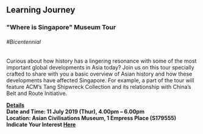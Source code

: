<!-- ---
title: 'Learning Festival 1-19 July 2019'
permalink: /events/learning-journeys/event-details/LJ_SingaporeMuseumTour
breadcrumb: 'Learning Journey'

--- -->


## Learning Journey
### "Where is Singapore" Museum Tour

###### _#Bicentennial_ 

Curious about how history has a lingering resonance with some of the most important global developments in Asia today? Join us on this tour specially crafted to share with you a basic overview of Asian history and how these developments have affected Singapore. For example, a part of the tour will feature ACM’s Tang Shipwreck Collection and its relationship with China’s Belt and Route Initiative.  

<b><u>Details</u><br>
**Date and Time: 11 July 2019 (Thur), 4.00pm – 6.00pm** <br>
**Location: Asian Civilisations Museum, 1 Empress Place (S179555)** <br>
**Indicate Your Interest [Here](https://www.eventbrite.sg/e/where-is-singapore-museum-tour-tickets-63104055930)** 
